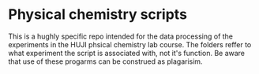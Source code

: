 Physical chemistry scripts
==========================

This is a hughly specific repo intended for the data processing of the experiments in the HUJI phsical chemistry lab course.
The folders reffer to what experiment the script is associated with, not it's function.
Be aware that use of these progarms can be construed as plagarisim.
